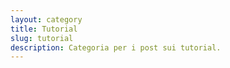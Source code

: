 ```yaml
---
layout: category
title: Tutorial
slug: tutorial
description: Categoria per i post sui tutorial.
---
```

